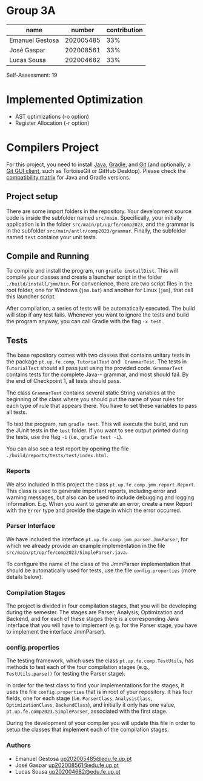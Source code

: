 # Group 3A

| name | number | contribution |
| --- | --- | --- |
| Emanuel Gestosa |  202005485 | 33% |
| José Gaspar | 202008561 | 33% |
| Lucas Sousa | 202004682 | 33% |

Self-Assessment: 19

# Implemented Optimization

- AST optimizations (-o option)
- Register Allocation (-r option)

# Compilers Project

For this project, you need to install [Java](https://jdk.java.net/), [Gradle](https://gradle.org/install/), and [Git](https://git-scm.com/downloads/) (and optionally, a [Git GUI client](https://git-scm.com/downloads/guis), such as TortoiseGit or GitHub Desktop). Please check the [compatibility matrix](https://docs.gradle.org/current/userguide/compatibility.html) for Java and Gradle versions.

## Project setup

There are some import folders in the repository. Your development source code is inside the subfolder named ``src/main``. Specifically, your initially application is in the folder ``src/main/pt/up/fe/comp2023``, and the grammar is in the subfolder ``src/main/antlr/comp2023/grammar``. Finally, the subfolder named ``test`` contains your unit tests.

## Compile and Running

To compile and install the program, run ``gradle installDist``. This will compile your classes and create a launcher script in the folder ``./build/install/jmm/bin``. For convenience, there are two script files in the root folder, one for Windows (``jmm.bat``) and another for Linux (``jmm``), that call this launcher script.

After compilation, a series of tests will be automatically executed. The build will stop if any test fails. Whenever you want to ignore the tests and build the program anyway, you can call Gradle with the flag ``-x test``.


## Tests

The base repository comes with two classes that contains unitary tests in the package ``pt.up.fe.comp``, ``TutorialTest`` and `` GrammarTest``. The tests in ``TutorialTest`` should all pass just using the provided code. ``GrammarTest`` contains tests for the complete Java-- grammar, and most should fail. By the end of Checkpoint 1, all tests should pass.

The class ``GrammarTest`` contains several static String variables at the beginning of the class where you should put the name of your rules for each type of rule that appears there. You have to set these variables to pass all tests.

To test the program, run ``gradle test``. This will execute the build, and run the JUnit tests in the ``test`` folder. If you want to see output printed during the tests, use the flag ``-i`` (i.e., ``gradle test -i``).

You can also see a test report by opening the file ``./build/reports/tests/test/index.html``.


### Reports
We also included in this project the class ``pt.up.fe.comp.jmm.report.Report``. This class is used to generate important reports, including error and warning messages, but also can be used to include debugging and logging information. E.g. When you want to generate an error, create a new Report with the ``Error`` type and provide the stage in which the error occurred.

### Parser Interface

We have included the interface ``pt.up.fe.comp.jmm.parser.JmmParser``, for which we already provide an example implementation in the file ``src/main/pt/up/fe/comp2023/SimpleParser.java``.

To configure the name of the class of the JmmParser implementation that should be automatically used for tests, use the file ``config.properties`` (more details below).

### Compilation Stages 

The project is divided in four compilation stages, that you will be developing during the semester. The stages are Parser, Analysis, Optimization and Backend, and for each of these stages there is a corresponding Java interface that you will have to implement (e.g. for the Parser stage, you have to implement the interface JmmParser).


### config.properties

The testing framework, which uses the class ``pt.up.fe.comp.TestUtils``, has methods to test each of the four compilation stages (e.g., ``TestUtils.parse()`` for testing the Parser stage). 

In order for the test class to find your implementations for the stages, it uses the file ``config.properties`` that is in root of your repository. It has four fields, one for each stage (i.e. ``ParserClass``, ``AnalysisClass``, ``OptimizationClass``, ``BackendClass``), and initially it only has one value, ``pt.up.fe.comp2023.SimpleParser``, associated with the first stage.

During the development of your compiler you will update this file in order to setup the classes that implement each of the compilation stages.

### Authors

* Emanuel Gestosa up202005485@edu.fe.up.pt
* José Gaspar     up202008561@edu.fe.up.pt
* Lucas Sousa     up202004682@edu.fe.up.pt
